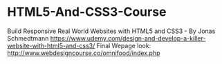 # HTML5-And-CSS3-Course
Build Responsive Real World Websites with HTML5 and CSS3 - By Jonas Schmedtmann
https://www.udemy.com/design-and-develop-a-killer-website-with-html5-and-css3/
Final Wepage look: http://www.webdesigncourse.co/omnifood/index.php 
